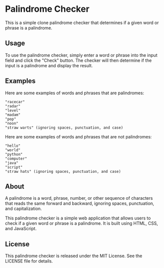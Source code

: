 # Palindrome Checker

This is a simple clone palindrome checker that determines if a given word or phrase is a palindrome.

## Usage

To use the palindrome checker, simply enter a word or phrase into the input field and click the "Check" button. The checker will then determine if the input is a palindrome and display the result.

## Examples

Here are some examples of words and phrases that are palindromes:

```
"racecar"
"radar"
"level"
"madam"
"pop"
"noon"
"straw warts" (ignoring spaces, punctuation, and case)
```

Here are some examples of words and phrases that are not palindromes:

```
"hello"
"world"
"python"
"computer"
"java"
"script"
"straw hats" (ignoring spaces, punctuation, and case)
```

## About

A palindrome is a word, phrase, number, or other sequence of characters that reads the same forward and backward, ignoring spaces, punctuation, and capitalization.

This palindrome checker is a simple web application that allows users to check if a given word or phrase is a palindrome. It is built using HTML, CSS, and JavaScript.

## License

This palindrome checker is released under the MIT License. See the LICENSE file for details.
